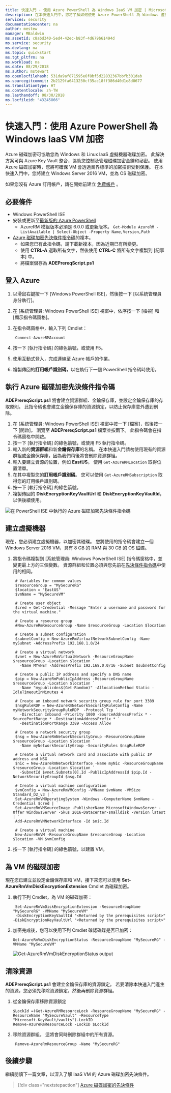 ```yaml
---
title: 快速入門 - 使用 Azure PowerShell 為 Windows IaaS VM 加密 | Microsoft Docs
description: 在本快速入門中，您將了解如何使用 Azure PowerShell 為 Windows 虛擬機器加密。
services: security
documentationcenter: na
author: mestew
manager: MBaldwin
ms.assetid: c8abd340-5ed4-42ec-b83f-4d679b61494d
ms.service: security
ms.devlang: na
ms.topic: quickstart
ms.tgt_pltfrm: na
ms.workload: na
ms.date: 08/29/2018
ms.author: mstewart
ms.openlocfilehash: 531da9af871595e6f8bf5d22832367bbfb301dab
ms.sourcegitcommit: 2b2129fa6413230cf35ac18ff386d40d1e8d0677
ms.translationtype: HT
ms.contentlocale: zh-TW
ms.lasthandoff: 08/30/2018
ms.locfileid: "43245866"
---
```

# <a name="quickstart-encrypt-a-windows-iaas-vm-with-azure-powershell"></a>快速入門：使用 Azure PowerShell 為 Windows IaaS VM 加密

Azure 磁碟加密可協助您為 Windows 和 Linux IaaS 虛擬機器磁碟加密。 此解決方案可與 Azure Key Vault 整合，協助您控制及管理磁碟加密金鑰和祕密。 使用 Azure 磁碟加密時，您將可確保 VM 會透過業界標準的加密技術受到保護。 在本快速入門中，您將建立 Windows Server 2016 VM，並為 OS 磁碟加密。 

如果您沒有 Azure 訂用帳戶，請在開始前建立 [免費帳戶](https://azure.microsoft.com/free/?WT.mc_id=A261C142F) 。

## <a name="prerequisites"></a>必要條件

- Windows PowerShell ISE
- 安裝或更新至[最新版的 Azure PowerShell](/powershell/azure/install-azurerm-ps)
    - AzureRM 模組版本必須是 6.0.0 或更新版本。 `Get-Module AzureRM -ListAvailable | Select-Object -Property Name,Version,Path`
- [Azure 磁碟加密先決條件指令碼](https://raw.githubusercontent.com/Azure/azure-powershell/master/src/ResourceManager/Compute/Commands.Compute/Extension/AzureDiskEncryption/Scripts/AzureDiskEncryptionPreRequisiteSetup.ps1)的複本。
    - 如果您已有此指令碼，請下載新複本，因為近期已有所變更。 
    - 使用 **CTRL-A** 選取所有文字，然後使用 **CTRL-C** 將所有文字複製到 [記事本] 中。
    - 將檔案儲存為 **ADEPrereqScript.ps1**


## <a name="sign-in-to-azure"></a>登入 Azure

1. 以滑鼠右鍵按一下 [Windows PowerShell ISE]，然後按一下 [以系統管理員身分執行]。
1. 在 [系統管理員: Windows PowerShell ISE] 視窗中，依序按一下 [檢視] 和 [顯示指令碼窗格]。
1. 在指令碼窗格中，輸入下列 Cmdlet： 

     ```azurepowershell
      Connect-AzureRMAccount
     ```

1. 按一下 [執行指令碼] 的綠色箭號，或使用 F5。 
2. 使用互動式登入，完成連線至 Azure 帳戶的作業。
3. 複製傳回的**訂用帳戶識別碼**，以在執行下一個 PowerShell 指令碼時使用。 

## <a name="bkmk_PrereqScript"></a>執行 Azure 磁碟加密先決條件指令碼
 **ADEPrereqScript.ps1** 將會建立資源群組、金鑰保存庫，並設定金鑰保存庫的存取原則。 此指令碼也會建立金鑰保存庫的資源鎖定，以防止保存庫意外遭到刪除。  

1. 在 [系統管理員: Windows PowerShell ISE] 視窗中按一下 [檔案]，然後按一下 [開啟]。 瀏覽至 **ADEPrereqScript.ps1** 檔案並按兩下。 此指令碼會在指令碼窗格中開啟。
2. 按一下 [執行指令碼] 的綠色箭號，或使用 F5 執行指令碼。 
3. 輸入新的**資源群組**和新**金鑰保存庫**的名稱。 在本快速入門請勿使用現有的資源群組或金鑰保存庫，因為我們稍後將會刪除資源群組。 
4. 輸入要建立資源的位置，例如 **EastUS**。 使用 `Get-AzureRMLocation` 取得位置清單。
5. 在其中複製您的**訂用帳戶識別碼**。 您可以使用 `Get-AzureRMSubscription` 取得您的訂用帳戶識別碼。  
6. 按一下 [執行指令碼] 的綠色箭號。 
7. 複製傳回的 **DiskEncryptionKeyVaultUrl** 和 **DiskEncryptionKeyVaultId**，以供後續使用。

![在 PowerShell ISE 中執行的 Azure 磁碟加密先決條件指令碼](media/azure-security-disk-encryption/ade-prereq-script.PNG)


## <a name="create-a-virtual-machine"></a>建立虛擬機器 
現在，您必須建立虛擬機器，以加密其磁碟。 您將使用的指令碼會建立一個 Windows Server 2016 VM，具有 8 GB 的 RAM 與 30 GB 的 OS 磁碟。 

1. 將指令碼複製到 [系統管理員: Windows PowerShell ISE] 指令碼窗格中，並變更最上方的三個變數。 資源群組和位置必須與您先前在[先決條件指令碼](#bkmk_PrereqScript)中使用的相同。  

   ```azurepowershell
    # Variables for common values
    $resourceGroup = "MySecureRG"
    $location = "EastUS"
    $vmName = "MySecureVM"
    
    # Create user object
    $cred = Get-Credential -Message "Enter a username and password for the virtual machine."
    
    # Create a resource group
    #New-AzureRmResourceGroup -Name $resourceGroup -Location $location
    
    # Create a subnet configuration
    $subnetConfig = New-AzureRmVirtualNetworkSubnetConfig -Name mySubnet -AddressPrefix 192.168.1.0/24
    
    # Create a virtual network
    $vnet = New-AzureRmVirtualNetwork -ResourceGroupName $resourceGroup -Location $location `
      -Name MYvNET -AddressPrefix 192.168.0.0/16 -Subnet $subnetConfig
    
    # Create a public IP address and specify a DNS name
    $pip = New-AzureRmPublicIpAddress -ResourceGroupName $resourceGroup -Location $location `
      -Name "mypublicdns$(Get-Random)" -AllocationMethod Static -IdleTimeoutInMinutes 4
    
    # Create an inbound network security group rule for port 3389
    $nsgRuleRDP = New-AzureRmNetworkSecurityRuleConfig -Name myNetworkSecurityGroupRuleRDP  -Protocol Tcp `
      -Direction Inbound -Priority 1000 -SourceAddressPrefix * -SourcePortRange * -DestinationAddressPrefix * `
      -DestinationPortRange 3389 -Access Allow
    
    # Create a network security group
    $nsg = New-AzureRmNetworkSecurityGroup -ResourceGroupName $resourceGroup -Location $location `
      -Name myNetworkSecurityGroup -SecurityRules $nsgRuleRDP
    
    # Create a virtual network card and associate with public IP address and NSG
    $nic = New-AzureRmNetworkInterface -Name myNic -ResourceGroupName $resourceGroup -Location $location `
      -SubnetId $vnet.Subnets[0].Id -PublicIpAddressId $pip.Id -NetworkSecurityGroupId $nsg.Id
    
    # Create a virtual machine configuration
    $vmConfig = New-AzureRmVMConfig -VMName $vmName -VMSize Standard_D2_v3 | `
    Set-AzureRmVMOperatingSystem -Windows -ComputerName $vmName -Credential $cred | `
    Set-AzureRmVMSourceImage -PublisherName MicrosoftWindowsServer -Offer WindowsServer -Skus 2016-Datacenter-smalldisk -Version latest | `
    Add-AzureRmVMNetworkInterface -Id $nic.Id
    
    # Create a virtual machine
    New-AzureRmVM -ResourceGroupName $resourceGroup -Location $location -VM $vmConfig
   ```

2. 按一下 [執行指令碼] 的綠色箭號，以建置 VM。  


## <a name="encrypt-the-disk-of-the-vm"></a>為 VM 的磁碟加密
現在您已建立並設定金鑰保存庫和 VM，接下來您可以使用 **Set-AzureRmVmDiskEncryptionExtension** Cmdlet 為磁碟加密。 
 
1. 執行下列 Cmdlet，為 VM 的磁碟加密：

    ```azurepowershell
     Set-AzureRmVmDiskEncryptionExtension -ResourceGroupName "MySecureRG" -VMName "MySecureVM" `
     -DiskEncryptionKeyVaultId "<Returned by the prerequisites script>" -DiskEncryptionKeyVaultUrl "<Returned by the prerequisites script>"
     ```


1. 加密完成後，您可以使用下列 Cmdlet 確認磁碟是否已加密： 

     ```azurepowershell
     Get-AzureRmVmDiskEncryptionStatus -ResourceGroupName "MySecureRG" -VMName "MySecureVM"
     ```
    ![Get-AzureRmVmDiskEncryptionStatus output](media/azure-security-disk-encryption/ade-get-encryption-status.PNG)
    
## <a name="clean-up-resources"></a>清除資源
 **ADEPrereqScript.ps1** 會建立金鑰保存庫的資源鎖定。 若要清除本快速入門產生的資源，您必須先移除資源鎖定，然後再刪除資源群組。 

1. 從金鑰保存庫移除資源鎖定

     ```azurepowershell
     $LockId =(Get-AzureRMResourceLock -ResourceGroupName "MySecureRG" -ResourceName "MySecureVault" -ResourceType "Microsoft.KeyVault/vaults").LockID 
     Remove-AzureRmResourceLock -LockID $LockId
      ```
    
2. 移除資源群組。 這將會同時刪除群組中的所有資源。 
     ```azurepowershell
      Remove-AzureRmResourceGroup -Name "MySecureRG"
      ```

## <a name="next-steps"></a>後續步驟
繼續閱讀下一篇文章，以深入了解 IaaS VM 的 Azure 磁碟加密先決條件。

> [!div class="nextstepaction"]
> [Azure 磁碟加密的先決條件](azure-security-disk-encryption-prerequisites.md)